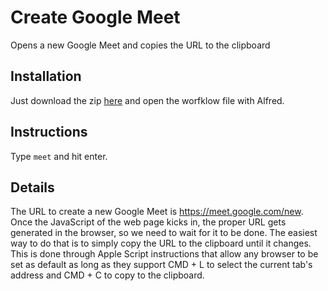 # Create Google Meet
Opens a new Google Meet and copies the URL to the clipboard

## Installation
Just download the zip [here](https://github.com/davidwebca/alfred-create-google-meet/raw/main/Create%20Google%20Meet.alfredworkflow) and open the worfklow file with Alfred.

## Instructions
Type ```meet``` and hit enter.

## Details
The URL to create a new Google Meet is https://meet.google.com/new. Once the JavaScript of the web page kicks in, the proper URL gets generated in the browser, so we need to wait for it to be done. The easiest way to do that is to simply copy the URL to the clipboard until it changes. This is done through Apple Script instructions that allow any browser to be set as default as long as they support CMD + L to select the current tab's address and CMD + C to copy to the clipboard.
